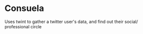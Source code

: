 # Consuela
Uses twint to gather a twitter user's data, and find out their social/ professional circle
